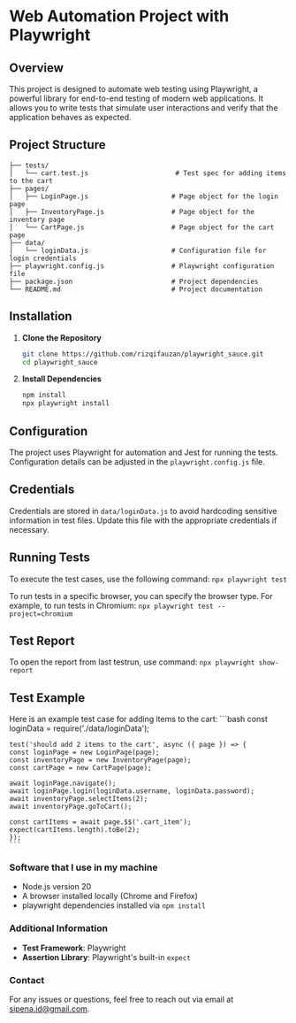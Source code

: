 # Web Automation Project with Playwright

## Overview

This project is designed to automate web testing using Playwright, a powerful library for end-to-end testing of modern web applications. It allows you to write tests that simulate user interactions and verify that the application behaves as expected.

## Project Structure
```
├── tests/
│   └── cart.test.js                      # Test spec for adding items to the cart
├── pages/
│   ├── LoginPage.js                     # Page object for the login page
│   ├── InventoryPage.js                 # Page object for the inventory page
│   └── CartPage.js                      # Page object for the cart page
├── data/
│   └── loginData.js                     # Configuration file for login credentials
├── playwright.config.js                 # Playwright configuration file
├── package.json                         # Project dependencies
└── README.md                            # Project documentation
```

## Installation

1. **Clone the Repository**

    ```bash
    git clone https://github.com/rizqifauzan/playwright_sauce.git
    cd playwright_sauce
    ```

2. **Install Dependencies**
    ```bash
    npm install
    npx playwright install
    ```

## Configuration

The project uses Playwright for automation and Jest for running the tests. Configuration details can be adjusted in the `playwright.config.js` file.

## Credentials

Credentials are stored in `data/loginData.js` to avoid hardcoding sensitive information in test files. Update this file with the appropriate credentials if necessary.

## Running Tests

To execute the test cases, use the following command:
    ```
    npx playwright test
    ```

To run tests in a specific browser, you can specify the browser type. For example, to run tests in Chromium:
    ```
    npx playwright test --project=chromium
    ```
## Test Report ##
To open the report from last testrun, use command: 
    ```
    npx playwright show-report
    ```
  


## Test Example
Here is an example test case for adding items to the cart:
    ```bash
    const loginData = require('./data/loginData');

    test('should add 2 items to the cart', async ({ page }) => {
    const loginPage = new LoginPage(page);
    const inventoryPage = new InventoryPage(page);
    const cartPage = new CartPage(page);

    await loginPage.navigate();
    await loginPage.login(loginData.username, loginData.password);
    await inventoryPage.selectItems(2);
    await inventoryPage.goToCart();

    const cartItems = await page.$$('.cart_item');
    expect(cartItems.length).toBe(2);
    });
    ```

### Software that I use in my machine
- Node.js version 20
- A browser installed locally (Chrome and Firefox)
- playwright dependencies installed via `npm install`

### Additional Information

- **Test Framework**: Playwright
- **Assertion Library**: Playwright's built-in `expect`

### Contact

For any issues or questions, feel free to reach out via email at [sipena.id@gmail.com](mailto:sipena.id@gmail.com).
